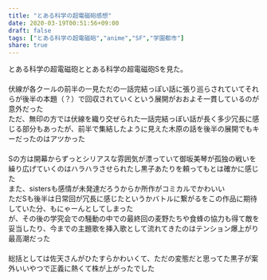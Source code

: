 ```yaml
---
title: "とある科学の超電磁砲感想"
date: 2020-03-19T00:51:56+09:00
draft: false
tags: ["とある科学の超電磁砲","anime","SF","学園都市"]
share: true
---
```

とある科学の超電磁砲ととある科学の超電磁砲Sを見た。  
　  
伏線が各クールの前半の一見ただの一話完結っぽい話に張り巡らされていてそれらが後半の本題（？）で回収されていくという展開がおおよそ一貫しているのが意外だった  
ただ、無印の方では伏線を織り交ぜられた一話完結っぽい話が長く多少冗長に感じる部分もあったが、前半で集結したように見えた木原の話を後半の展開でもキーだったのはアツかった  
　  
Sの方は開幕からずっとシリアスな雰囲気が漂っていて御坂美琴が孤独の戦いを繰り広げていくのはハラハラさせられたし黒子あたりを頼ってもとは確かに感じた  
また、sistersも感情が未発達だろうからか所作がコミカルでかわいい  
ただSも後半は日常回が冗長に感じたというかバトルに繋がるをこの作品に期待していた分、もにゃーんとしてしまった  
が、その後の学究会での騒動の中での最終回の麦野たちや食蜂の協力も得て敵を妥当したり、今までの主題歌を挿入歌として流れてきたのはテンション爆上がり最高潮だった  
　  
総括としては佐天さんがひたすらかわいくて、ただの変態だと思ってた黒子が案外いいやつで正義に熱くて株が上がったでした